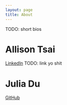 ```yaml
---
layout: page
title: About
---
```


TODO: short bios

# Allison Tsai
[LinkedIn](link)
TODO: link yo shit


# Julia Du
[GitHub](https://github.com/julia-du)


